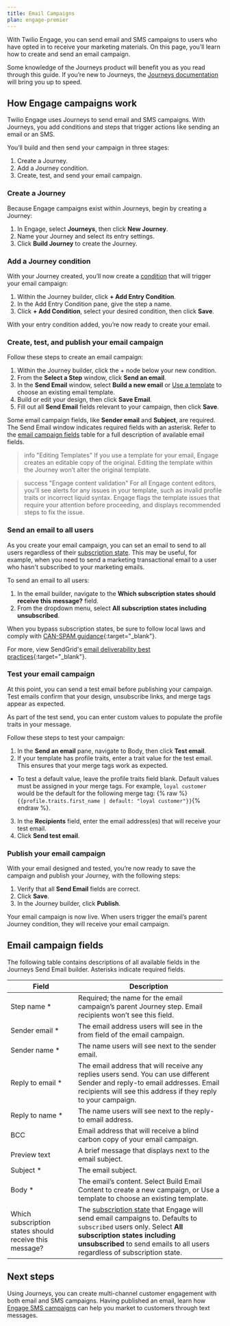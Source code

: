 ```yaml
---
title: Email Campaigns
plan: engage-premier
---
```


With Twilio Engage, you can send email and SMS campaigns to users who have opted in to receive your marketing materials. On this page, you’ll learn how to create and send an email campaign.

Some knowledge of the Journeys product will benefit you as you read through this guide. If you’re new to Journeys, the [Journeys documentation](/docs/personas/journeys/) will bring you up to speed.

## How Engage campaigns work

Twilio Engage uses Journeys to send email and SMS campaigns.  With Journeys, you add conditions and steps that trigger actions like sending an email or an SMS.

You’ll build and then send your campaign in three stages:
 
1. Create a Journey.
2. Add a Journey condition.
3. Create, test, and send your email campaign.

### Create a Journey

Because Engage campaigns exist within Journeys, begin by creating a Journey:

1. In Engage, select **Journeys**, then click **New Journey**.
2. Name your Journey and select its entry settings.
3. Click **Build Journey** to create the Journey.

### Add a Journey condition

With your Journey created, you’ll now create a [condition](docs/personas/journeys/build-journey/#available-step-types) that will trigger your email campaign:

1. Within the Journey builder, click **+ Add Entry Condition**.
2. In the Add Entry Condition pane, give the step a name.
3. Click **+ Add Condition**, select your desired condition, then click **Save**.

With your entry condition added, you’re now ready to create your email.

### Create, test, and publish your email campaign

Follow these steps to create an email campaign:

1. Within the Journey builder, click the + node below your new condition.
2. From the **Select a Step** window, click **Send an email**.
3. In the **Send Email** window, select **Build a new email** or [Use a template](/docs/engage/content/email/template/) to choose an existing email template.
4. Build or edit your design, then click **Save Email**.
5. Fill out all **Send Email** fields relevant to your campaign, then click **Save**.

Some email campaign fields, like **Sender email** and **Subject**, are required.  The Send Email window indicates required fields with an asterisk.  Refer to the [email campaign fields](/docs/engage/campaigns/email-campaigns/#email-campaign-fields) table for a full description of available email fields.

> info "Editing Templates"
> If you use a template for your email, Engage creates an editable copy of the original.  Editing the template within the Journey won’t alter the original template.

> success "Engage content validation"
> For all Engage content editors, you'll see alerts for any issues in your template, such as invalid profile traits or incorrect liquid syntax. Engage flags the template issues that require your attention before proceeding, and displays recommended steps to fix the issue.

### Send an email to all users

As you create your email campaign, you can set an email to send to all users regardless of their [subscription state](/docs/engage/user-subscriptions/#the-four-subscription-states). This may be useful, for example, when you need to send a marketing transactional email to a user who hasn't subscribed to your marketing emails.

To send an email to all users:

1. In the email builder, navigate to the **Which subscription states should receive this message?** field.
2. From the dropdown menu, select **All subscription states including unsubscribed**.

When you bypass subscription states, be sure to follow local laws and comply with [CAN-SPAM guidance](https://www.ftc.gov/business-guidance/resources/can-spam-act-compliance-guide-business){:target="_blank"}. 

For more, view SendGrid's [email deliverability best practices](https://support.sendgrid.com/hc/en-us/articles/360041790453-Best-Practices-for-ensuring-Email-Deliverability){:target="_blank"}. 

### Test your email campaign

At this point, you can send a test email before publishing your campaign. Test emails confirm that your design, unsubscribe links, and merge tags appear as expected.

As part of the test send, you can enter custom values to populate the profile traits in your message.

Follow these steps to test your campaign:

1. In the **Send an email** pane, navigate to Body, then click **Test email**.
2. If your template has profile traits, enter a trait value for the test email. This ensures that your merge tags work as expected.
- To test a default value, leave the profile traits field blank. Default values must be assigned in your merge tags. For example, `loyal customer` would be the default for the following merge tag: {% raw %}```{{profile.traits.first_name | default: "loyal customer"}}```{% endraw %}.
3. In the **Recipients** field, enter the email address(es) that will receive your test email.
4. Click **Send test email**.

### Publish your email campaign

With your email designed and tested, you’re now ready to save the campaign and publish your Journey, with the following steps:

1. Verify that all **Send Email** fields are correct.
2. Click **Save**.
3. In the Journey builder, click **Publish**.

Your email campaign is now live. When users trigger the email’s parent Journey condition, they will receive your email campaign.

## Email campaign fields

The following table contains descriptions of all available fields in the Journeys Send Email builder. Asterisks indicate required fields.

| Field            | Description                                                                                                                                                                                     |
| ---------------- | ----------------------------------------------------------------------------------------------------------------------------------------------------------------------------------------------- |
| Step name *      | Required; the name for the email campaign’s parent Journey step.  Email recipients won’t see this field.                                                                                        |
| Sender email *   | The email address users will see in the from field of the email campaign.                                                                                                                       |
| Sender name *    | The name users will see next to the sender email.                                                                                                                                               |
| Reply to email * | The email address that will receive any replies users send.  You can use different Sender and reply-to email addresses.  Email recipients will see this address if they reply to your campaign. |
| Reply to name *  | The name users will see next to the reply-to email address.                                                                                                                                     |
| BCC              | Email address that will receive a blind carbon copy of your email campaign.                                                                                                                     |
| Preview text     | A brief message that displays next to the email subject.                                                                                                                                        |
| Subject *        | The email subject.                                                                                                                                                                              |
| Body *           | The email’s content.  Select Build Email Content to create a new campaign, or Use a template to choose an existing template.                                                                    |
| Which subscription states should receive this message?     |  The [subscription state](/docs/engage/user-subscriptions/#the-four-subscription-states) that Engage will send email campaigns to. Defaults to `subscribed` users only. Select **All subscription states including unsubscribed** to send emails to all users regardless of subscription state.  |


## Next steps

Using Journeys, you can create multi-channel customer engagement with both email and SMS campaigns. Having published an email, learn how [Engage SMS campaigns](/docs/engage/campaigns/sms-campaigns/) can help you market to customers through text messages.
